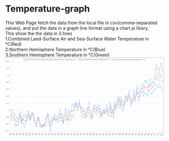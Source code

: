 # Temperature-graph

This Web Page fetch the data from the local file in csv(comma-separated values), and put the data in a graph line format using a chart.js libary.<br/>
This show the the data in 3 lines <br/>
1.Combined Land-Surface Air and Sea-Surface Water Temperature in °C(Red)<br/>
2.Northern Hemisphere Temperature in °C(Blue)<br/>
3.Southern Hemisphere Temperature in °C(Green)<br/>
![Web Page ScreenShot](Webpage-sreenshot.png)
